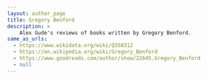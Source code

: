 ```yaml
---
layout: author_page
title: Gregory Benford
description: >
    Alex Gude's reviews of books written by Gregory Benford.
same_as_urls:
  - https://www.wikidata.org/wiki/Q358312
  - https://en.wikipedia.org/wiki/Gregory_Benford
  - https://www.goodreads.com/author/show/22645.Gregory_Benford
  - null
---
```

